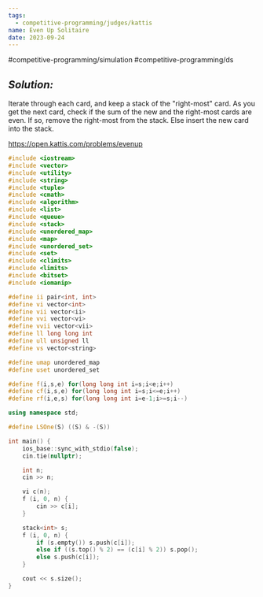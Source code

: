 ```yaml
---
tags:
  - competitive-programming/judges/kattis
name: Even Up Solitaire
date: 2023-09-24
---
```

#competitive-programming/simulation
#competitive-programming/ds
## _Solution:_
Iterate through each card, and keep a stack of the "right-most" card. As you get the next card, check if the sum of the new and the right-most cards are even. If so, remove the right-most from the stack. Else insert the new card into the stack.

https://open.kattis.com/problems/evenup
```cpp
#include <iostream>
#include <vector>
#include <utility>
#include <string>
#include <tuple>
#include <cmath>
#include <algorithm>
#include <list>
#include <queue>
#include <stack>
#include <unordered_map>
#include <map>
#include <unordered_set>
#include <set>
#include <climits>
#include <limits>
#include <bitset>
#include <iomanip>

#define ii pair<int, int>
#define vi vector<int>
#define vii vector<ii>
#define vvi vector<vi>
#define vvii vector<vii>
#define ll long long int
#define ull unsigned ll
#define vs vector<string>

#define umap unordered_map
#define uset unordered_set

#define f(i,s,e) for(long long int i=s;i<e;i++)
#define cf(i,s,e) for(long long int i=s;i<=e;i++)
#define rf(i,e,s) for(long long int i=e-1;i>=s;i--)

using namespace std;

#define LSOne(S) ((S) & -(S))

int main() {
    ios_base::sync_with_stdio(false);
    cin.tie(nullptr);

    int n;
    cin >> n;

    vi c(n);
    f (i, 0, n) {
        cin >> c[i];
    }

    stack<int> s;
    f (i, 0, n) {
        if (s.empty()) s.push(c[i]);
        else if ((s.top() % 2) == (c[i] % 2)) s.pop();
        else s.push(c[i]);
    }

    cout << s.size();
}
```